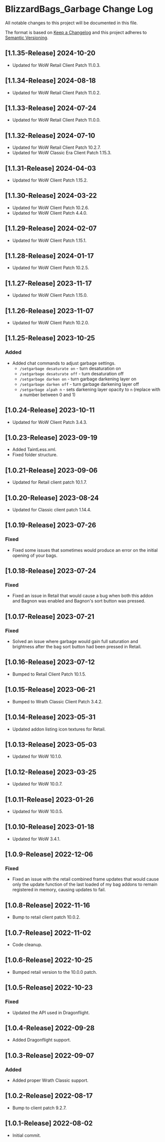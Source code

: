 # BlizzardBags_Garbage Change Log
All notable changes to this project will be documented in this file.

The format is based on [Keep a Changelog](http://keepachangelog.com/)
and this project adheres to [Semantic Versioning](http://semver.org/).

## [1.1.35-Release] 2024-10-20
- Updated for WoW Retail Client Patch 11.0.3.

## [1.1.34-Release] 2024-08-18
- Updated for WoW Retail Client Patch 11.0.2.

## [1.1.33-Release] 2024-07-24
- Updated for WoW Retail Client Patch 11.0.0.

## [1.1.32-Release] 2024-07-10
- Updated for WoW Retail Client Patch 10.2.7.
- Updated for WoW Classic Era Client Patch 1.15.3.

## [1.1.31-Release] 2024-04-03
- Updated for WoW Client Patch 1.15.2.

## [1.1.30-Release] 2024-03-22
- Updated for WoW Client Patch 10.2.6.
- Updated for WoW Client Patch 4.4.0.

## [1.1.29-Release] 2024-02-07
- Updated for WoW Client Patch 1.15.1.

## [1.1.28-Release] 2024-01-17
- Updated for WoW Client Patch 10.2.5.

## [1.1.27-Release] 2023-11-17
- Updated for WoW Client Patch 1.15.0.

## [1.1.26-Release] 2023-11-07
- Updated for WoW Client Patch 10.2.0.

## [1.1.25-Release] 2023-10-25
### Added
- Added chat commands to adjust garbage settings.
  - `/setgarbage desaturate on` - turn desaturation on
  - `/setgarbage desaturate off` - turn desaturation off
  - `/setgarbage darken on` - turn garbage darkening layer on
  - `/setgarbage darken off` - turn garbage darkening layer off
  - `/setgarbage alpah n` - sets darkening layer opacity to `n` (replace with a number between 0 and 1)

## [1.0.24-Release] 2023-10-11
- Updated for WoW Client Patch 3.4.3.

## [1.0.23-Release] 2023-09-19
- Added TaintLess.xml.
- Fixed folder structure.

## [1.0.21-Release] 2023-09-06
- Updated for Retail client patch 10.1.7.

## [1.0.20-Release] 2023-08-24
- Updated for Classic client patch 1.14.4.

## [1.0.19-Release] 2023-07-26
### Fixed
- Fixed some issues that sometimes would produce an error on the initial opening of your bags.

## [1.0.18-Release] 2023-07-24
### Fixed
- Fixed an issue in Retail that would cause a bug when both this addon and Bagnon was enabled and Bagnon's sort button was pressed.

## [1.0.17-Release] 2023-07-21
### Fixed
- Solved an issue where garbage would gain full saturation and brightness after the bag sort button had been pressed in Retail.

## [1.0.16-Release] 2023-07-12
- Bumped to Retail Client Patch 10.1.5.

## [1.0.15-Release] 2023-06-21
- Bumped to Wrath Classic Client Patch 3.4.2.

## [1.0.14-Release] 2023-05-31
- Updated addon listing icon textures for Retail.

## [1.0.13-Release] 2023-05-03
- Updated for WoW 10.1.0.

## [1.0.12-Release] 2023-03-25
- Updated for WoW 10.0.7.

## [1.0.11-Release] 2023-01-26
- Updated for WoW 10.0.5.

## [1.0.10-Release] 2023-01-18
- Updated for WoW 3.4.1.

## [1.0.9-Release] 2022-12-06
### Fixed
- Fixed an issue with the retail combined frame updates that would cause only the update function of the last loaded of my bag addons to remain registered in memory, causing updates to fail.

## [1.0.8-Release] 2022-11-16
- Bump to retail client patch 10.0.2.

## [1.0.7-Release] 2022-11-02
- Code cleanup.

## [1.0.6-Release] 2022-10-25
- Bumped retail version to the 10.0.0 patch.

## [1.0.5-Release] 2022-10-23
### Fixed
- Updated the API used in Dragonflight.

## [1.0.4-Release] 2022-09-28
- Added Dragonflight support.

## [1.0.3-Release] 2022-09-07
### Added
- Added proper Wrath Classic support.

## [1.0.2-Release] 2022-08-17
- Bump to client patch 9.2.7.

## [1.0.1-Release] 2022-08-02
- Initial commit.
